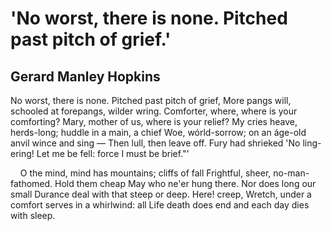 # 'No worst, there is none. Pitched past pitch of grief.'
## Gerard Manley Hopkins
No worst, there is none. Pitched past pitch of grief,
More pangs will, schooled at forepangs, wilder wring.
Comforter, where, where is your comforting?
Mary, mother of us, where is your relief?
My cries heave, herds-long; huddle in a main, a chief
Woe, wórld-sorrow; on an áge-old anvil wince and sing —
Then lull, then leave off. Fury had shrieked 'No ling-
ering! Let me be fell: force I must be brief."'

    O the mind, mind has mountains; cliffs of fall
Frightful, sheer, no-man-fathomed. Hold them cheap
May who ne'er hung there. Nor does long our small
Durance deal with that steep or deep. Here! creep,
Wretch, under a comfort serves in a whirlwind: all
Life death does end and each day dies with sleep.